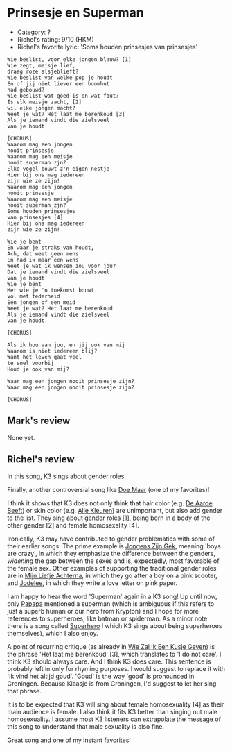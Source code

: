 # Prinsesje en Superman

 * Category: ?
 * Richel's rating: 9/10 (HKM)
 * Richel's  favorite lyric: 'Soms houden prinsesjes van prinsesjes'

```
Wie beslist, voor elke jongen blauw? [1]
Wie zegt, meisje lief,
draag roze alsjeblieft?
Wie beslist van welke pop je houdt
En of jij niet liever een boomhut
had gebouwd?
Wie beslist wat goed is en wat fout?
Is elk meisje zacht, [2]
wil elke jongen macht?
Weet je wat? Het laat me berenkoud [3]
Als je iemand vindt die zielsveel
van je houdt!

[CHORUS]
Waarom mag een jongen
nooit prinsesje
Waarom mag een meisje
nooit superman zjn?
Elke vogel bouwt z'n eigen nestje
Hier bij ons mag iedereen
zijn wie ze zijn!
Waarom mag een jongen
nooit prinsesje
Waarom mag een meisje
nooit superman zjn?
Soms houden prinsesjes
van prinsesjes [4]
Hier bij ons mag iedereen
zijn wie ze zijn!

Wie je bent
En waar je straks van houdt,
Ach, dat weet geen mens
En had ik maar een wens
Weet je wat ik wensen zou voor jou?
Dat je iemand vindt die zielsveel 
van je houdt!
Wie je bent
Met wie je 'n toekomst bouwt
vol met tederheid
Een jongen of een meid
Weet je wat? Het laat me berenkoud
Als je iemand vindt die zielsveel
van je houdt.

[CHORUS]

Als ik hou van jou, en jij ook van mij
Waarom is niet iedereen blij?
Want het leven gaat veel
te snel voorbij
Houd je ook van mij?

Waar mag een jongen nooit prinsesje zijn?
Waar mag een jongen nooit prinsesje zijn?

[CHORUS]

```

## Mark's review

None yet.

## Richel's review

In this song, K3 sings about gender roles.

Finally, another controversial song like [Doe Maar](DoeMaar.md) (one of my favorites)!

I think it shows that K3 does not only think that 
hair color (e.g. [De Aarde Beeft](DeAardeBeeft.md)) or skin color (e.g. [Alle Kleuren](AlleKleuren.md)) are unimportant,
but also add gender to the list. They sing about gender roles [1], being born in a body of the
other gender [2] and female homosexality [4].

Ironically, K3 may have contributed to gender problematics with some of their earlier songs.
The prime example is [Jongens Zijn Gek](JongensZijnGek.md), meaning 'boys are crazy',
in which they emphasize the difference between the genders, *widening* the gap between
the sexes and is, expectedly, most favorable of the female sex.
Other examples of supporting the traditional gender roles are in 
[Mijn Liefje Achterna](MijnLiefjeAchterna.md), in which they go after a boy on
a pink scooter, and [Jodelee](Jodelee.md), in which they write a love letter on pink paper.

I am happy to hear the word 'Superman' again in a K3 song! Up until now, only [Papapa](Papapa.md)
mentioned a superman (which is ambiguous if this refers to just a superb human or our
hero from Krypton) and I hope for more references to superheroes, like batman or spiderman. 
As a minor note: there is a song called [Superhero](Superhero.md) I which K3 sings about being superheroes themselves),
which I also enjoy.

A point of recurring critique (as already in [Wie Zal Ik Een Kusje Geven](WieZalIkEenKusjeGeven.md))
is the phrase 'Het laat me berenkoud' [3], which translates to 'I do not care'.
I think K3 should always care. And I think K3 does care. This sentence is probably left in only
for rhyming purposes. I would suggest to replace it with 'Ik vind het altijd goud'. 'Goud' is the
way 'good' is pronounced in Groningen. Because Klaasje is from Groningen, I'd suggest to let her
sing that phrase.

It is to be expected that K3 will sing about female homosexuality [4] as their main 
audience is female. I also think it fits K3 better than singing out male homosexuality.
I assume most K3 listeners can extrapolate the message of this song to understand that
male sexuality is also fine.

Great song and one of my instant favorites!
